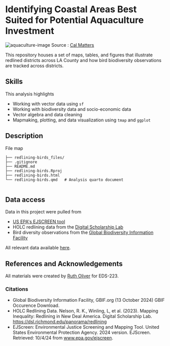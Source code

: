 # Identifying Coastal Areas Best Suited for Potential Aquaculture Investment
![aquaculture-image](https://i0.wp.com/calmatters.org/wp-content/uploads/2020/05/NOAA_Mussellonglines_02.jpg?fit=1200%2C799&ssl=1)
Source : [Cal Matters](https://calmatters.org/environment/2020/05/california-shellfish-farming-aquaculture/)

This repository houses a set of maps, tables, and figures that illustrate redlined districts across LA County and how bird biodiversity observations are tracked across districts. 

## Skills
This analysis highlights

- Working with vector data using `sf` 
- Working with biodiversity data and socio-economic data
- Vector algebra and data cleaning
- Mapmaking, plotting, and data visualization using `tmap` and `ggplot`

## Description
File map
```
├── redlining-birds_files/
├── .gitignore
├── README.md                         
├── redlining-birds.Rproj
├── redlining-birds.html
└── redlining-birds.qmd   # Analysis quarto document                  
         
```
## Data access
Data in this project were pulled from  
- [US EPA's EJSCREEN tool](https://www.epa.gov/ejscreen/download-ejscreen-data)
- HOLC redlining data from the [Digital Scholarship Lab](https://dsl.richmond.edu/panorama/redlining/#loc=5/39.1/-94.58&text=downloads)
- Bird diversity observations from the [Global Biodiversity Information Facility](https://eds-223-geospatial.github.io/assignments/gbif.org)

All relevant data available [here](https://drive.google.com/file/d/14CauXFZkVh_6z2Euq0m1Sq1kHQ31fiMk/view?usp=drive_link).

## References and Acknowledgements
All materials were created by [Ruth Oliver](https://github.com/ryoliver) for EDS-223. 

### Citations

- Global Biodiversity Information Facility, GBIF.org (13 October 2024) GBIF Occurence Download. 
- HOLC Redlining Data. Nelson, R. K., Winling, L, et al. (2023). Mapping Inequality: Redlining in New Deal America. Digital Scholarship Lab. https://dsl.richmond.edu/panorama/redlining 
- EJScreen: Environmental Justice Screening and Mapping Tool. United States Environmental Protection Agency. 2024 version. EJScreen. Retrieved: 10/4/24 from www.epa.gov/ejscreen. 
